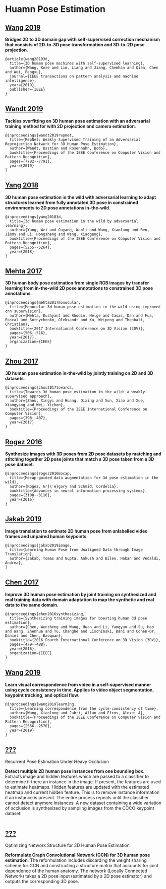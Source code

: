 
# Huamn Pose Estimation

## [Wang 2019](https://arxiv.org/pdf/1901.03798.pdf)

**Bridges 2D to 3D domain gap with self-supervised correction mechanism that consists of 2D-to-3D pose transformation and 3D-to-2D pose projection**.

```
@article{wang20193d,
  title={3D human pose machines with self-supervised learning},
  author={Wang, Keze and Lin, Liang and Jiang, Chenhan and Qian, Chen and Wei, Pengxu},
  journal={IEEE transactions on pattern analysis and machine intelligence},
  year={2019},
  publisher={IEEE}
}
```

## [Wandt 2019](https://arxiv.org/pdf/1902.09868.pdf)

**Tackles overfitting on 3D human pose estimation with an adversarial training method for with 2D projection and camera estimation**.

```
@inproceedings{wandt2019repnet,
  title={RepNet: Weakly Supervised Training of an Adversarial Reprojection Network for 3D Human Pose Estimation},
  author={Wandt, Bastian and Rosenhahn, Bodo},
  booktitle={Proceedings of the IEEE Conference on Computer Vision and Pattern Recognition},
  pages={7782--7791},
  year={2019}
}
```

## [Yang 2018](http://openaccess.thecvf.com/content_cvpr_2018/papers/Yang_3D_Human_Pose_CVPR_2018_paper.pdf)

**3D human pose estimation in the wild with adversarial learning to adapt structures learned from fully annotated 3D pose in constrained environments to 2D pose annotations in-the-wild**.

```
@inproceedings{yang20183d,
  title={3d human pose estimation in the wild by adversarial learning},
  author={Yang, Wei and Ouyang, Wanli and Wang, Xiaolong and Ren, Jimmy and Li, Hongsheng and Wang, Xiaogang},
  booktitle={Proceedings of the IEEE Conference on Computer Vision and Pattern Recognition},
  pages={5255--5264},
  year={2018}
}
```

## [Mehta  2017](https://arxiv.org/pdf/1611.09813.pdf)

**3D human body pose estimation from single RGB images by transfer learning from in-the-wild 2D pose annotations to constrained 3D pose annotations**.

```
@inproceedings{mehta2017monocular,
  title={Monocular 3d human pose estimation in the wild using improved cnn supervision},
  author={Mehta, Dushyant and Rhodin, Helge and Casas, Dan and Fua, Pascal and Sotnychenko, Oleksandr and Xu, Weipeng and Theobalt, Christian},
  booktitle={2017 International Conference on 3D Vision (3DV)},
  pages={506--516},
  year={2017},
  organization={IEEE}
}
```

## [Zhou 2017](http://openaccess.thecvf.com/content_ICCV_2017/papers/Zhou_Towards_3D_Human_ICCV_2017_paper.pdf)

**3D human pose estimation in-the-wild by jointly training on 2D and 3D datasets**.

```
@inproceedings{zhou2017towards,
  title={Towards 3d human pose estimation in the wild: a weakly-supervised approach},
  author={Zhou, Xingyi and Huang, Qixing and Sun, Xiao and Xue, Xiangyang and Wei, Yichen},
  booktitle={Proceedings of the IEEE International Conference on Computer Vision},
  pages={398--407},
  year={2017}
}
```

## [Rogez 2016](http://papers.nips.cc/paper/6563-mocap-guided-data-augmentation-for-3d-pose-estimation-in-the-wild.pdf)

**Synthesize images with 3D poses from 2D pose datasets by matching and stitching together 2D pose joints that match a 3D pose taken from a 3D pose dataset**.

```
@inproceedings{rogez2016mocap,
  title={Mocap-guided data augmentation for 3d pose estimation in the wild},
  author={Rogez, Gr{\'e}gory and Schmid, Cordelia},
  booktitle={Advances in neural information processing systems},
  pages={3108--3116},
  year={2016}
}
```

## [Jakab 2019](http://www.robots.ox.ac.uk/~vgg/research/unsupervised_pose/unsupervised_pose.pdf)

**Image translation to estimate 2D human pose from unlabelled video frames and unpaired human keypoints**.

```
@inproceedings{jakab2019image,
  title={Learning Human Pose from Unaligned Data through Image Translation},
  author={Jakab, Tomas and Gupta, Ankush and Bilen, Hakan and Vedaldi, Andrea},
}
```

## [Chen 2017](https://arxiv.org/pdf/1604.02703.pdf)

**Improve 3D human pose estimation by joint training on synthesized and real training data with domain adaptation to map the synthetic and real data to the same domain**.

```
@inproceedings{chen2016synthesizing,
  title={Synthesizing training images for boosting human 3d pose estimation},
  author={Chen, Wenzheng and Wang, Huan and Li, Yangyan and Su, Hao and Wang, Zhenhua and Tu, Changhe and Lischinski, Dani and Cohen-Or, Daniel and Chen, Baoquan},
  booktitle={2016 Fourth International Conference on 3D Vision (3DV)},
  pages={479--488},
  year={2016},
  organization={IEEE}
}
```

## [Wang 2019](https://arxiv.org/pdf/1903.07593.pdf)

**Learn visual correspondence from video in a self-supervised manner using cycle consistency in time. Applies to video object segmentation, keypoint tracking, and optical flow**.

```
@inproceedings{wang2019learning,
  title={Learning correspondence from the cycle-consistency of time},
  author={Wang, Xiaolong and Jabri, Allan and Efros, Alexei A},
  booktitle={Proceedings of the IEEE Conference on Computer Vision and Pattern Recognition},
  pages={2566--2576},
  year={2019}
}
```

## [???]()

Recurrent Pose Estimation Under Heavy Occlusion

**Detect multiple 2D human pose instances from one bounding box**. Extracts image and hidden features which are passed to a classifier to determine if there an instance in the image. If present, the features are used to estimate heatmaps. Hidden features are updated with the estimated heatmap and current hidden feature. This is to remove instance information if an instance is present. The entire process repeats until the classifier cannot detect anymore instances. A new dataset containing a wide variation of occlusion is synthesized by sampling images from the COCO keypoint dataset.

```
```

## [???]()

Optimizing Network Structure for 3D Human Pose Estimation

**Reformulate Graph Convolutional Network (GCN) for 3D human pose estimation**. The reformulation includes discarding the weight sharing scheme for GCN and constructing a structure matrix that accounts for joint dependence of the human anatomy. The network (Locally Connected Network) takes a 2D pose input (estimated by a 2D pose estimator) and outputs the corresponding 3D pose.


```
```